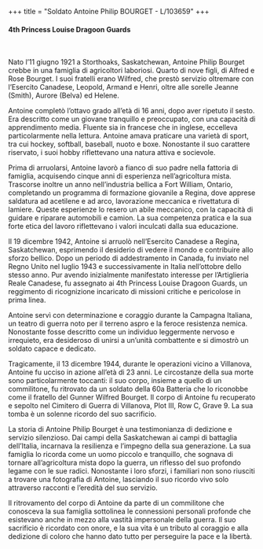 +++
title = "Soldato Antoine Philip BOURGET - L/103659"
+++

#### 4th Princess Louise Dragoon Guards
<br>

Nato l’11 giugno 1921 a Storthoaks, Saskatchewan, Antoine Philip Bourget crebbe in una famiglia di agricoltori laboriosi. Quarto di nove figli, di Alfred e Rose Bourget. I suoi fratelli erano Wilfred, che prestò servizio oltremare con l’Esercito Canadese, Leopold, Armand e Henri, oltre alle sorelle Jeanne (Smith), Aurore (Belva) ed Helene.

Antoine completò l’ottavo grado all’età di 16 anni, dopo aver ripetuto il sesto. Era descritto come un giovane tranquillo e preoccupato, con una capacità di apprendimento media. Fluente sia in francese che in inglese, eccelleva particolarmente nella lettura. Antoine amava praticare una varietà di sport, tra cui hockey, softball, baseball, nuoto e boxe. Nonostante il suo carattere riservato, i suoi hobby riflettevano una natura attiva e socievole.

Prima di arruolarsi, Antoine lavorò a fianco di suo padre nella fattoria di famiglia, acquisendo cinque anni di esperienza nell’agricoltura mista. Trascorse inoltre un anno nell’industria bellica a Fort William, Ontario, completando un programma di formazione giovanile a Regina, dove apprese saldatura ad acetilene e ad arco, lavorazione meccanica e rivettatura di lamiere. Queste esperienze lo resero un abile meccanico, con la capacità di guidare e riparare automobili e camion. La sua competenza pratica e la sua forte etica del lavoro riflettevano i valori inculcati dalla sua educazione.

Il 19 dicembre 1942, Antoine si arruolò nell’Esercito Canadese a Regina, Saskatchewan, esprimendo il desiderio di vedere il mondo e contribuire allo sforzo bellico. Dopo un periodo di addestramento in Canada, fu inviato nel Regno Unito nel luglio 1943 e successivamente in Italia nell’ottobre dello stesso anno. Pur avendo inizialmente manifestato interesse per l’Artiglieria Reale Canadese, fu assegnato ai 4th Princess Louise Dragoon Guards, un reggimento di ricognizione incaricato di missioni critiche e pericolose in prima linea.

Antoine servì con determinazione e coraggio durante la Campagna Italiana, un teatro di guerra noto per il terreno aspro e la feroce resistenza nemica. Nonostante fosse descritto come un individuo leggermente nervoso e irrequieto, era desideroso di unirsi a un’unità combattente e si dimostrò un soldato capace e dedicato.

Tragicamente, il 13 dicembre 1944, durante le operazioni vicino a Villanova, Antoine fu ucciso in azione all’età di 23 anni. Le circostanze della sua morte sono particolarmente toccanti: il suo corpo, insieme a quello di un commilitone, fu ritrovato da un soldato della 60a Batteria che lo riconobbe come il fratello del Gunner Wilfred Bourget. Il corpo di Antoine fu recuperato e sepolto nel Cimitero di Guerra di Villanova, Plot III, Row C, Grave 9. 
La sua tomba è un solenne ricordo del suo sacrificio.

La storia di Antoine Philip Bourget è una testimonianza di dedizione e servizio silenzioso. Dai campi della Saskatchewan ai campi di battaglia dell’Italia, incarnava la resilienza e l’impegno della sua generazione. 
La sua famiglia lo ricorda come un uomo piccolo e tranquillo, che sognava di tornare all’agricoltura mista dopo la guerra, un riflesso del suo profondo legame con le sue radici. 
Nonostante i loro sforzi, i familiari non sono riusciti a trovare una fotografia di Antoine, lasciando il suo ricordo vivo solo attraverso racconti e l’eredità del suo servizio.

Il ritrovamento del corpo di Antoine da parte di un commilitone che conosceva la sua famiglia sottolinea le connessioni personali profonde che esistevano anche in mezzo alla vastità impersonale della guerra. 
Il suo sacrificio è ricordato con onore, e la sua vita è un tributo al coraggio e alla dedizione di coloro che hanno dato tutto per perseguire la pace e la libertà.

